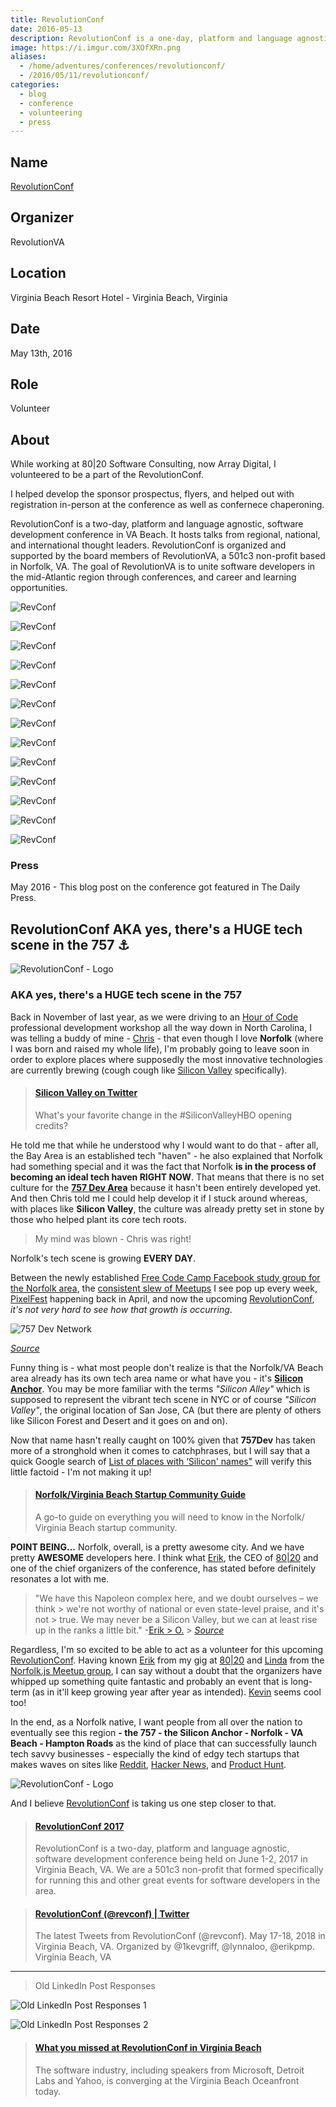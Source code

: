 ```yaml
---
title: RevolutionConf
date: 2016-05-13
description: RevolutionConf is a one-day, platform and language agnostic, software development conference being held on May 13, 2016 in Virginia Beach, VA.
image: https://i.imgur.com/3XOfXRn.png
aliases:
  - /home/adventures/conferences/revolutionconf/
  - /2016/05/11/revolutionconf/
categories:
  - blog
  - conference
  - volunteering
  - press
---
```


## Name

[RevolutionConf](https://revolutionconf.com "RevolutionConf")

## Organizer

RevolutionVA

## Location

Virginia Beach Resort Hotel - Virginia Beach, Virginia

## Date

May 13th, 2016

## Role

Volunteer

## About

While working at 80|20 Software Consulting, now Array Digital, I volunteered to be a part of the RevolutionConf.

I helped develop the sponsor prospectus, flyers, and helped out with registration in-person at the conference as well as confernece chaperoning.

RevolutionConf is a two-day, platform and language agnostic, software development conference in VA Beach. It hosts talks from regional, national, and international thought leaders. RevolutionConf is organized and supported by the board members of RevolutionVA, a 501c3 non-profit based in Norfolk, VA. The goal of RevolutionVA is to unite software developers in the mid-Atlantic region through conferences, and career and learning opportunities.

![RevConf](https://lh3.googleusercontent.com/9ZxYcRQFSul5CyU8lgyAe-I-kZMw8trnGT_dHO2yY82cjktHiz1EbxP-7Odfr94HCmELLJYvNxCUpNAUcfBKLQv968fgH9vDw0Z3ct_2Gpp2E42ApYCbxj5a_DqSqNi0JW5CKjhWpdeHJaYYfa-D9uLAxvNrZej-VLtHrR98D8vgfx8rJjH_N-JAr1PMxEZPc8MZk9sagg5M5ADzvNoT9Ib-4LpAbcqT60aYa-Dd_96BHz9RGg4FaIoEiMTY1UzW3O0ZPhyuMcp9USWQB54y_jZaKCQfnru2bHiHEyCSYI6rqXoct0HDY4msEqTj2wBAK0pas7O8sxDWrO4aO17nA0orWJyaEQWogewquSKHigEzNVmgloV6m01G_X92eQvPlL_CiSW6PJuJGA55wtkCD1Nyi3P4U1XTuYpXrDW2rbK7xVOMuRWYd4fMEAQGWXVz12iOKDCZNUqAxNB-Hf-1ycdp0R9loKED0BTR6jMPb8dctCfNKP_JxOk3jd0f6_HbiPM4jTGvGEmPxERoyxPgl6GqFhvCMo-Ui1VNIMAP3WgpRi97WUotqZRVHIe71PK5u9bLEmk74SI3ypBX_ZFnJ1NrHrnX24bjAiYrIJZELukuR5YUu2P6EX0A_MZGiYHO=w800-h533-no)

![RevConf](https://lh3.googleusercontent.com/cKBbBynCSD1XlHCQuzgAZLcCpynSXCznI3DEANRnqpfyNqvoDWNQyYZxVgV4nG7wcJ2d-PXVs8mWXwBb7czGCrjtqqb1AQj-fNjPnu87m0EkF11dRQwgAppOwVBJciZVJovKuA7cJys_iqz3jMeBMtGK1hTMcSp0avlc7SRSX4RNGzIO872aMOHY89gjhRTUAYyBotmbghXxhBzhSkRTqmztht45qEj6x053v_JI4PeSxPsWaEtd_FvPDa5XltFptT3xB8BUguyaHtNCUR_uiXhbxitlQc_V65WLXKRXXhVXo6Uhpf3Oq5rE-Je0uTbWzEwkfK1hcaxZzVXmz6v1b-YuvB8r4HLZc1uUpSce-f7Jp7fseKIIZbiKoMuk7gr5E9gYXHVeMBPlgrnX5jZmW-o6cehvrdtJLhzqIqUwThu8S98USXfNPLLCfIPFrH7wkyVWIlX1lOdGfPCV9sLN7xi0wMQaaGUhB993kvLjfNe9iKdxfkYLt-z73o1Y2v6h5lEudPmAJtf_7BmT3pe1qCmjiH4hs5XKvUF4te3fxEOSzsZ_XGPNLmGoLcz0KJPsUfceDfWChQkY_65pSVIy3mY6kx_jf86s6jF9ZPpM1EUtqteUUXdaqANlDFdR2Kuc=w1425-h790-no)

![RevConf](https://lh3.googleusercontent.com/aj4Sg2OQrPVduwY4alw5SHLda7lZLuap-z7ewTADz3wrUR7yhWZ1Dczr_ltRZjU0u01plCPr_WSyHVrg0BzaCCfLapz1b6DOYXbAuOtKaI0zuUS28ou0o_AWZW6zH4dcFBDRHEbcn_5OD5TbUpVOGqUIav9tWCaJ5ursuSzskRIX3vQwtQc6SuqKmPiererabOpfMEdDP6tLOnf_61idAShYSfKI_DkLoYDgGH_uVMnCrOGYOktAMVXMEzUFVVw0-tuYWsHjcEp1u2RbotRlGlosrxudcKlBCM-iZsqRosQV1Gy6CpwUAd9kNSkCpfrEvIrm8dd45DFYORJl6JOv9Nt7eeQ4s-Z8REc0EZUIxuzTPX4Y-LG0sdkaeXpVX_j3LbtQXyYs7i2RZo1zvZqUYWTK4DPRRt68Iez7RpBUKEIZpBzm_2ciQzI472m47J8L85tHWwnI8uDrZh-zFgidiIBpminQOAX4sg_Mn_Ypma9wWW93ylSeotceVlB5muXg3_j_vnq6JRrSsUvN1Iv0s_tZxBTcsAMt8dXgiwwPyjjHwcf9aJGkD23P7KkBoQMXppRQyHHKvjlKe2YrPuN4TOjkbxyi4TaiQTleTi6C2lP--3DmQh6rPrjVysLiMiym=w1292-h969-no)

![RevConf](https://lh3.googleusercontent.com/4ATNNwBQ4ovow7d1Ueqw2ECQ8l9kLvYAqjFywU-_VlR_ubiN7vzZ7j1coAESMYd6eG7z519Yp0INwDTcM0We9Ql6zjoK0ays6myiAdSafIkfe1p5TN1JWEjiI3QuHCTlUQRCOZVTpp6hN_I-4teMfmdeItV55K5cJlp-nAVvO28JDRZ23KbUQzszB123gF8XXGzjSjvQKVcl6Bbud0t6bIdIdQzkeOBm0RKm5793faZdvvKl53ybDuQKzYd70eM_GAjoP_HRguFTXxndYfiZQI5K9NtGl3PICY2WvR4bfqWXx4uV3TtKX-RYCzQOvJyLy53FqOJlptcGzBFtdWTzXaRSqgTWlznALwsb4ijISsgkIp2xBjRKYsmlGtAr3gZwmJ7OH1jnu_3NTk5A2JPBcq5_nCd9PP7CLgU6WvLyMVMJKC49MBOmJS2LCXrAAfzLEXp0RO98WHhRJt49mNDOfqe3XOJ_RcUOCk4S6oFMg9GXOB7yJMpM6dlJVxS3Dc9uAowEhZVFUIGsoezAjDC7dN2zzEYlvPNwtTaZCf6UqnN716Yp7PM0vpK5pw1vQFIQfKSQWeu-2opo_nXh8GzWG3AGAW99v5Ds5Flzu4xi3lT4-Lb9RMpySrgE6F1I40Gp=w1459-h969-no)

![RevConf](https://lh3.googleusercontent.com/YYCwfBNyFSCzJkD2dwzdicS2qj611eDwZaLJCuXCcjHclCz345uapKlKqJCZAONRabVWKoAj9i0Tn0bwLsvnIEn-A5TAJTiKe7S2PJvc-mrJa-DL89ZNB7gc1DthZBFj4YT6ik-c6dvK_1HuYtiFhW50U3OZVnqObkNn9rjjdk0pEngIUSAhrafVGY74augafM1b4lqk1WcIuh-EoYQhXIO1Ndl-RAf9mUHhIlBHNh4b8esSSKdVwWol-PDNZwERwNyziNQERLpD86sz-nrVbLZecuJ-P3UBUtqnZGZ91MX1oihazcQ6RWGD5pXcqpP0vqYzU60-mFjWRXsGwE4wTeepCxMrRk_KmFWPSZf-XMKiY9iqF1TwTGhHBKnlIXzuqrZJ4oo_GI33-Pa1iSSzrxhkrf_lkj9DShqnXtd24_dyvTRi-qpIWGkK1LIVAFUhNwcpwfgGdVwBDAxTF23T0Xjl11OVLBo-iEUoxiIXDywsCI3kT4UKdWZUc0HRefb4z8PxpAxBDT-OBAQRWmMiweGZZDfqf5BLEUxGblbCyq1jHsK1kQsYod1RMiOisFvTwP4RZJL-aHp62ox8TYQHdfFyPdH_W5vPUtyOiLFby4Fk1Sj98dECvuyTMvPZe-BU=w1459-h969-no)

![RevConf](https://lh3.googleusercontent.com/65UvFsJ6lLF2dxRPWP1ch1Rgys_ZMhv-Sr41cONSvgATmqg-VAU9dCMw0jRcb0fJWGt0T6wqWwp8CW1idsba04FJeTPRkto0uipYmkDljYrs654k7LhcFBJlYnoFJov3JBDEVADq8fJdUR369f42z_tnwsPb4iCrDcI7F8q1PIQIpSzDOQ4a67rxBwxyYZrCEXdynqoznsTsrGv-MwVlQ_MJlU_YFdig6IhW_4yrqUnS_cqLxRMns8KOzOYPlpLmEkaisuBOxoSFiYyxb1pO_ZwTe11V-oZFtrA_uSkxxUPaxdlCFLQ2COY7F-uy30N0M7I8JvwIenpA99ipJanqEBC93gUblJZV63rp_5eNkYZ493r_gtCjKq2QTijs2FfWOZoyzud3H5GlXLPWZw4mfFTAo0Mu74QucorTZHxAbC4ID3Rh2LZnw5DOYf9crJDyRkKRptPYpkLVFNrD3tAtuf4kYSnM0TJkA7IEdNrWsOBBzUn5kGeLZ1tjmyPkN-C8nNY6TATuOy8RBDvsrPscrHbev09xN5MfQjw8DDL3Tw_XVJpzwCS1XszXwLWEFhlBUKBYQmGSNqDKHeBf5R2sUEeTC7Yd07mOkkYinAEXqedf_D7Q_s57OZI_pe5Nx1Pl=w1292-h969-no)

![RevConf](https://lh3.googleusercontent.com/EBy5pJ8FZzm5rt8g_9hJzwVMYWqhz0Mwdb8BYii6fv_FuzntAcKySMaSB7kAZqVKoHhiWnLjB9xTBm0896YXD93gCwSoTEP15KvIhCpqK11Hpab4PcTqloAYLa8K6IiF_XGaLI-LMS5vuwTjslIeeQVXpGEVANjLBmbQMjaEFfJfsukkjTNLGNGgau1JadPqAQuvRrM5ifFL6d7k3NnRXJ3tvTuYx3-WyACQkztCJIcLNnrREfgC5toQl_44QR7gufi7E6jR4k2hH7r_7VgwTyEmNmNyxbGJraBLtU2fnDyYmlJn69kElAhM7E9Kpq3Bj78sQg0xpRJUvScW1E20zL_K45IotrUgbqY_GCvkdPhwIHckzc87HCnK3hiU1EQ5z7lg0bvoIvqmFuuj44vnSFn4Qw3P8JkYgks5xDiO0TtY905JLFSf_sdCLg6DCuLDXAPjjZbSFlXaQ4ba_9eRLcL3sLipUcKaZWrCcioFZNJPxjuQfeoukAQdTqBwG2KyQmZA_rjrNRkU6QN7nptCvn_WSHUrQmwsrsgEKPBTnJ36s0e-XMBaLmXbD9lHj-7gr5WbjQADLGUW642aK0fuE-W_SjIkTWn3l_T0BrSnF9qTPuvPsUJ0rC9k5cbFjeV9=w600-h450-no)

![RevConf](https://lh3.googleusercontent.com/4WlYalFqA5gnXHB3H8mgQes-uflIg4-nqIH_yy6f1ZU6hNapm4neYjkUec0N0lhGr2qvIuv4TBvgEhxGVHScHsklMdDXQHYE0u9uDB4fNk1orNp43R2c7TcuWq_S42m8LfyTnu3YZaQATB3hH9z92og9tOgPx1BvCbmU9GNmaggPAZYuL8N3WsmKnDmIqB3muj1YERyozhHP2DDC6G0fjtIRlEbNZBCjkFQjOgIzEKGSfBfSJgMvAtnFUUDCgWK0FDL0LksHzokyr34ShC1VKPz2JxkaTHeIjkVpoLRBBc6h8pcO_jEoIgvfMslST0bH2RCTclKYJxtxcu5v6QRf1s8jw7sxucFRk2QKVGf703E5MZ3lMvs-Vuk96cZZgcieqUXkDEXHDClKEaodrSWUaBMkhtRP_Mj4L4wKI0ztFLqBO2qwNlvg2J4X8f8r_VnyxPrs7ATqt9i_oDY1cqYBODYFopkJcewDNJ-xLjOsF02oQUlWaXROH15nht5vOo3omK0kTMB6tSUhS0YEHwz9nAP9wG0QgkrdYo1Yo9dXDOhgcK4xnplS58uDsTcqY-ntZ0EEFIZjP3alknhWaViwKjJhE--K1_UVWyV8PRj5-fuLgcjQ4Dfpq3hevxHBvvSi=w391-h220-no)

![RevConf](https://lh3.googleusercontent.com/UcJV4KftKc8o0_thqDHCEvyByY0OZ2mQ5t6XnJSIKdtzQlls0HJ3JZR2XWcWG5Eq7mzTunryUPEejLWORYWu5MXw1JqBZoSUuoAJU2uMTFJZEuUnVlmnkJRdv82zCU_fIoQJcHJByyphpEX6ZSs-786oRFIwQ0APgOZmbsLdgyJtM8d2h7eqi5N1bvDBwA11U2A6DkO0RcoxSD_N-c8Giu7mabmUQn29NLFFotHWToCfldc6wxq54AhgPTK34CEqB7npdtu1tOc6bnZCUlKcKdXLVmuqXQ07wW149gRqDTtOlCbXrf4jI7HB1CKM63cRpsSeGSUoITPwFJcAOxLnz5ywLkLapkUt93Z5zBHiZRw3nFmBeePiSVZ-8KYgdP51wLpNjmcDHwb_gQP3TAI_BwJqYoZWWGBpd77_zqaS_-_WVY2s2DemNzG7V-gQnfsiaUGkz_39_WYWNKhoSAsRyXpiIKohWizkSkCqpYDhfsJv8L-ZoUKlGdP4ej99fpQJwAb9CdVXb4tU9heMwsIa5W1cC4aW_MO9zh6J9D7czm-aSwBOF1NfQb047H0joCSkkCBk0Smg--d3GQPINU3E5a5T1BsuL4TorYcN1CPiH17c1lfHR8H493kO1BUjnnYP=w293-h220-no)

![RevConf](https://lh3.googleusercontent.com/aVlUn9Z_3PnSO9hcHn1xp5UJj_r_5jl74seMblBgZ4V9QM6yNncV8o-TJh_hnTf2WP8eVF2JW6_p-pvD2Ac6i7lSnRNiz4027ylrNqP4Nrt_EnXmWLM2Sfy0qxJGLGN06wnw8_Azd_fpIFVa3ORk7Uhib1C3cGCRFAHmxcOu6L72C5N_owtyadIWnCbMfm_KijwOgsvkkh-rvX9zCa5QiJEkz1PwtflheIgdY6Cp9J4pNxcD91Nk8wzemiRGAHiCbSrz8HcoZ-zL-Fe-uxpPYG3mrXm9qjJh0hFmVFgc5xvRtlngAdZiz0V5c7ekBMQRlxLpsotYGoUoBBTCqMeHFRXCp78NdARSNaf9KTtz7SWRntpluluiRYfPEo44UVhtkyAqKklKZfLT2mewNpU7uA4GdBSXcnA0mXn9S9C4jyEY55a58hGGLcmpt4HNrmEDdWxHEIVFuYfRUq32XepF9ScaPrYwqtHXZDsUOppIIwBz42ICzHr-UGQpjkPjHyWvprF7rdQorbKPUZdeIb-0yR8O9-87__858Hq4EBMQy6DO_r9_OSAo_erKLGS6aBW3FafKvRsfkY3Ir1P05mUgB3QmauM7jiF0m9wRMKWi1YGsigccxfKENjkssACoEDDn=w1459-h969-nog)

![RevConf](https://lh3.googleusercontent.com/V9MZ_BMnog09QPJhunIfgza3T1P_X6CpJ9OuKzNMfKEEigHU4_wNxI7Ookk3G1oWB1XhTlJYMqHtVIm90eU-fIWYXAQQiFwSshEiz5674qnRD3ehDB6BKswreV5VrEYsL-mntKWLtQshm_yjqxfBu8akUQEvy1C0mv-cfRqVzQiguuxEIrd8SSAVMP7s7ba8Ps1d4bpGQrv8K_r32af--4dRt78e2e83Pi3m4UsdNG5R45vff3S0HUMiuY818-8B3tfa9b9_5xXx2WmQOd95pe_YceoK6y0R4T-16Brtu1q3SGbNfRXk0ErwSFbDp1Ye8BjP3onWViwVCeoPkFyxUbyinBbSNhF5EclAB1uWoUedBW_QTySsZGI6ItLXbCspkrp0_zeo8_1xc5MSSt5lcsECX_aFsI8RU9JILZeEqUJEk1lwcpTgWcHjriRROrnmOTCirQPhMKCuqPoDP7J0FfoAdN7hs7BBmsAmqG9xulRj4-zdF6puKLY62qTEbPMsguPjmtKp7RS3Bz9zAkeY1O_FsUMsqthyiXdMHnzK-62c33uLPz1852o3tx42q_KE-emiz6XRe1ZApTBO6LBlp8n3DDwmam8g5a89DJ3Ousz9bTFw3E9bEBQ-VeofFVUy=w1292-h969-no)

![RevConf](https://lh3.googleusercontent.com/9ZxYcRQFSul5CyU8lgyAe-I-kZMw8trnGT_dHO2yY82cjktHiz1EbxP-7Odfr94HCmELLJYvNxCUpNAUcfBKLQv968fgH9vDw0Z3ct_2Gpp2E42ApYCbxj5a_DqSqNi0JW5CKjhWpdeHJaYYfa-D9uLAxvNrZej-VLtHrR98D8vgfx8rJjH_N-JAr1PMxEZPc8MZk9sagg5M5ADzvNoT9Ib-4LpAbcqT60aYa-Dd_96BHz9RGg4FaIoEiMTY1UzW3O0ZPhyuMcp9USWQB54y_jZaKCQfnru2bHiHEyCSYI6rqXoct0HDY4msEqTj2wBAK0pas7O8sxDWrO4aO17nA0orWJyaEQWogewquSKHigEzNVmgloV6m01G_X92eQvPlL_CiSW6PJuJGA55wtkCD1Nyi3P4U1XTuYpXrDW2rbK7xVOMuRWYd4fMEAQGWXVz12iOKDCZNUqAxNB-Hf-1ycdp0R9loKED0BTR6jMPb8dctCfNKP_JxOk3jd0f6_HbiPM4jTGvGEmPxERoyxPgl6GqFhvCMo-Ui1VNIMAP3WgpRi97WUotqZRVHIe71PK5u9bLEmk74SI3ypBX_ZFnJ1NrHrnX24bjAiYrIJZELukuR5YUu2P6EX0A_MZGiYHO=w800-h533-no)

![RevConf](https://lh3.googleusercontent.com/YYCwfBNyFSCzJkD2dwzdicS2qj611eDwZaLJCuXCcjHclCz345uapKlKqJCZAONRabVWKoAj9i0Tn0bwLsvnIEn-A5TAJTiKe7S2PJvc-mrJa-DL89ZNB7gc1DthZBFj4YT6ik-c6dvK_1HuYtiFhW50U3OZVnqObkNn9rjjdk0pEngIUSAhrafVGY74augafM1b4lqk1WcIuh-EoYQhXIO1Ndl-RAf9mUHhIlBHNh4b8esSSKdVwWol-PDNZwERwNyziNQERLpD86sz-nrVbLZecuJ-P3UBUtqnZGZ91MX1oihazcQ6RWGD5pXcqpP0vqYzU60-mFjWRXsGwE4wTeepCxMrRk_KmFWPSZf-XMKiY9iqF1TwTGhHBKnlIXzuqrZJ4oo_GI33-Pa1iSSzrxhkrf_lkj9DShqnXtd24_dyvTRi-qpIWGkK1LIVAFUhNwcpwfgGdVwBDAxTF23T0Xjl11OVLBo-iEUoxiIXDywsCI3kT4UKdWZUc0HRefb4z8PxpAxBDT-OBAQRWmMiweGZZDfqf5BLEUxGblbCyq1jHsK1kQsYod1RMiOisFvTwP4RZJL-aHp62ox8TYQHdfFyPdH_W5vPUtyOiLFby4Fk1Sj98dECvuyTMvPZe-BU=w1459-h969-no)

### Press

May 2016 - This blog post on the conference got featured in The Daily Press.

## RevolutionConf AKA yes, there's a HUGE tech scene in the 757 ⚓️

![RevolutionConf - Logo](https://lh3.googleusercontent.com/sVgsSxo4ZdmU4XJs4eztEPn64fgjtRo8V79nXfSS9qxojua1sd0vIkbzHPSE5fB98hGvuS-eY7h7fxA0Eytdx0Yve-Yo4Pv6ocGI5CtMm0AznGXapzXRJ25wwbmpdjC8mE54NS_mMuiOBMczxuFBjUQ0J-WLDkZzHG81FDtHt4DIkMHDcD5_dvc024zk_f-Wjmt5V3JswEEoztbC8CUpl1QQSVybtr_srhoPEpRaTWvyrHj5Shtg2u6isI59T47jPQ_4keA9l83nIdbsoCbnrmyyab2unatw8htE051PPPWAP6L--KA9zUkCeDrnnsDZdHxEirnueFxSuX5RwBS-mxQfGsdrP-aS1Ty5UnqWLEzbo6TGr6myNwU52RdAPN_RFnMJYsGF9Jatfu01u1xJGOonqgSLYIIcFKypktYOsMe2PZCtaOFr5qQvDhloefMQcl_MKR3YFZPmT-i0ww37FcGLquRUtnR8ZAM6cWhLsTqNhSn_Q7rb2msev4ZdnJ_XoQbHeR_1Hwn-FFP6b2cehwCKSxB5N1fi0UxVp9-I83gtXQ81bwFdQlU23-DeqYi0cYNRoTAUDg9sjA4HmbL4Y-QJix8fJll41g86tRA9BwE-OPba52NtpcR-C84EIePn=s512-no)

### AKA yes, there's a HUGE tech scene in the 757

Back in November of last year, as we were driving to an [Hour of Code](https://code.org/professional-development-workshops) professional development workshop all the way down in North Carolina, I was telling a buddy of mine - [Chris](https://www.linkedin.com/in/thecbliss) - that even though I love **Norfolk** (where I was born and raised my whole life), I'm probably going to leave soon in order to explore places where supposedly the most innovative technologies are currently brewing (cough cough like [Silicon Valley](https://www.siliconvalley.com/) specifically).

<blockquote class="embedly-card"><h4><a href="https://twitter.com/SiliconHBO/status/726167019314286592">Silicon Valley on Twitter</a></h4><p>What's your favorite change in the #SiliconValleyHBO opening credits?</p></blockquote>

He told me that while he understood why I would want to do that - after all, the Bay Area is an established tech "haven" - he also explained that Norfolk had something special and it was the fact that Norfolk **is in the process of becoming an ideal tech haven RIGHT NOW**. That means that there is no set culture for the [**757 Dev Area**](https://hackathon.dominionenterprises.com/757-dev/) because it hasn't been entirely developed yet. And then Chris told me I could help develop it if I stuck around whereas, with places like **Silicon Valley**, the culture was already pretty set in stone by those who helped plant its core tech roots.

> My mind was blown - Chris was right!

Norfolk's tech scene is growing **EVERY DAY**.

Between the newly established [Free Code Camp Facebook study group for the Norfolk area](https://www.facebook.com/groups/free.code.camp.norfolk), the [consistent slew of Meetups](https://www.meetup.com/cities/us/va/norfolk/tech/) I see pop up every week, [PixelFest](https://pixelfest.org/) happening back in April, and now the upcoming [RevolutionConf](https://revolutionconf.com), _it's not very hard to see how that growth is occurring_.

![757 Dev Network](https://lh3.googleusercontent.com/gAciULfNbC0louZ3y2Zeub2DmqH9ZbDdRD7dbDNiHP1WVN1UTKGoNIJypJSkLYv74b4LiGWy2F0fanvW3lbE6YZj_wNpCz5Jfy-a5tbMqh14eVKH9SP4AWd5c70t9hIXLyRlrDbciA-ZHnfksv10DrtX6l6t3vA9L9kL8Z0CoKJAY8KeF8MRJK3ehMwhIgOLHhXAmfsmPaVSUqXT8JGcx307eGsY0bspdRJvyQXLmBJdHAzgI57I0-vrr0XndrICKameUUPuhW3d1rdXy4nrJWXL3mG82wdcbnta-os62V3ra4cEjTC9xUvBMGQd_lELm9F6bXr8ObAtdrQ-AnaLrqnkLLyLV80dlRkgLlZo7FY5Om96qle6nFgNZKQ67KqGT9c-nq8lV95tdadS_sEU-XaO8w766-jOu54fcULhIiE9RPHpomDd2QVGzascxuz0f0GYz7def9jXtk-VgwimtjgAPh903YGX8VmYhtE3nAcEIA0KF53ZA9KCixrb95WW0JFkHEy-U5jDoldfhSnW9V-B8sYOLcLyJYtPdhwuD8nSlISFqp_jdyl_AQ9E5o8RqhT4oMQTB1GIPz5sAJ61ckOqUEeuJOFefCYUA4xDyYciBZlWZ8psW4Uozk0KLUWt=w1238-h539-no)

_[Source](https://hackathon.dominionenterprises.com/757-dev/)_

Funny thing is - what most people don't realize is that the Norfolk/VA Beach area already has its own tech area name or what have you - it's **[Silicon Anchor](https://twitter.com/SiliconAnchor)**. You may be more familiar with the terms _"Silicon Alley"_ which is supposed to represent the vibrant tech scene in NYC or of course _"Silicon Valley"_, the original location of San Jose, CA (but there are plenty of others like Silicon Forest and Desert and it goes on and on).

Now that name hasn't really caught on 100% given that **757Dev** has taken more of a stronghold when it comes to catchphrases, but I will say that a quick Google search of [List of places with ‘Silicon' names"](https://www.wikiwand.com/en/List_of_places_with_%22Silicon%22_names) will verify this little factoid - I'm not making it up!

<blockquote class="embedly-card"><h4><a href="https://www.slideshare.net/SiliconAnchor/norfolk-virginia-beach-startup-community-guide">Norfolk/Virginia Beach Startup Community Guide</a></h4><p>A go-to guide on everything you will need to know in the Norfolk/ Virginia Beach startup community.</p></blockquote>

**POINT BEING...** Norfolk, overall, is a pretty awesome city. And we have pretty **AWESOME** developers here. I think what [Erik](https://www.linkedin.com/in/erikpmp), the CEO of [80|20](https://8020.co) and one of the chief organizers of the conference, has stated before definitely resonates a lot with me.

> "We have this Napoleon complex here, and we doubt ourselves – we think > we're not worthy of national or even state-level praise, and it's not > true. We may never be a Silicon Valley, but we can at least rise up in the ranks a little bit." -[Erik > O.](https://www.linkedin.com/in/erikpmp) > _[Source](https://pilotonline.com/inside-business/revolutionconf-seeks-to-unite-software-community/article_5c92cdce-c3cc-5deb-a0a4-e5311105e6b4.html)_

Regardless, I'm so excited to be able to act as a volunteer for this upcoming [RevolutionConf](https://revolutionconf.com). Having known [Erik](https://www.linkedin.com/in/erikpmp) from my gig at [80|20](https://8020.co) and [Linda](https://twitter.com/lynnaloo) from the [Norfolk.js Meetup group](https://www.meetup.com/NorfolkJS/), I can say without a doubt that the organizers have whipped up something quite fantastic and probably an event that is long-term (as in it'll keep growing year after year as intended). [Kevin](https://twitter.com/1kevgriff) seems cool too!

In the end, as a Norfolk native, I want people from all over the nation to eventually see this region **- the 757 - the Silicon Anchor - Norfolk - VA Beach - Hampton Roads** as the kind of place that can successfully launch tech savvy businesses - especially the kind of edgy tech startups that makes waves on sites like [Reddit](https://www.reddit.com/r/technology/), [Hacker News](https://news.ycombinator.com/), and [Product Hunt](https://www.producthunt.com/tech).

![RevolutionConf - Logo](https://lh3.googleusercontent.com/sVgsSxo4ZdmU4XJs4eztEPn64fgjtRo8V79nXfSS9qxojua1sd0vIkbzHPSE5fB98hGvuS-eY7h7fxA0Eytdx0Yve-Yo4Pv6ocGI5CtMm0AznGXapzXRJ25wwbmpdjC8mE54NS_mMuiOBMczxuFBjUQ0J-WLDkZzHG81FDtHt4DIkMHDcD5_dvc024zk_f-Wjmt5V3JswEEoztbC8CUpl1QQSVybtr_srhoPEpRaTWvyrHj5Shtg2u6isI59T47jPQ_4keA9l83nIdbsoCbnrmyyab2unatw8htE051PPPWAP6L--KA9zUkCeDrnnsDZdHxEirnueFxSuX5RwBS-mxQfGsdrP-aS1Ty5UnqWLEzbo6TGr6myNwU52RdAPN_RFnMJYsGF9Jatfu01u1xJGOonqgSLYIIcFKypktYOsMe2PZCtaOFr5qQvDhloefMQcl_MKR3YFZPmT-i0ww37FcGLquRUtnR8ZAM6cWhLsTqNhSn_Q7rb2msev4ZdnJ_XoQbHeR_1Hwn-FFP6b2cehwCKSxB5N1fi0UxVp9-I83gtXQ81bwFdQlU23-DeqYi0cYNRoTAUDg9sjA4HmbL4Y-QJix8fJll41g86tRA9BwE-OPba52NtpcR-C84EIePn=s512-no)

And I believe [RevolutionConf](https://revolutionconf.com) is taking us one step closer to that.

<blockquote class="embedly-card"><h4><a href="https://revolutionconf.com">RevolutionConf 2017</a></h4><p>RevolutionConf is a two-day, platform and language agnostic, software development conference being held on June 1-2, 2017 in Virginia Beach, VA. We are a 501c3 non-profit that formed specifically for running this and other great events for software developers in the area.</p></blockquote>

<blockquote class="embedly-card"><h4><a href="https://twitter.com/revconf">RevolutionConf (@revconf) | Twitter</a></h4><p>The latest Tweets from RevolutionConf (@revconf). May 17-18, 2018 in Virginia Beach, VA. Organized by @1kevgriff, @lynnaloo, @erikpmp. Virginia Beach, VA</p></blockquote>

---

> Old LinkedIn Post Responses

![Old LinkedIn Post Responses 1](https://i.imgur.com/hFTB8Zw.png)

![Old LinkedIn Post Responses 2](https://i.imgur.com/QzMHGAR.png)

<blockquote class="embedly-card"><h4><a href="https://www.dailypress.com/business/tidewater/dp-may-13-revolutionconf-showcases-software-community-in-hampton-roads-20160513-story.html">What you missed at RevolutionConf in Virginia Beach</a></h4><p>The software industry, including speakers from Microsoft, Detroit Labs and Yahoo, is converging at the Virginia Beach Oceanfront today.</p></blockquote>
<script async src="//cdn.embedly.com/widgets/platform.js" charset="UTF-8"></script>
